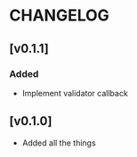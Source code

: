 # CHANGELOG

## [v0.1.1]

### Added

- Implement validator callback

## [v0.1.0]

- Added all the things
